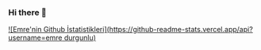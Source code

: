### Hi there 👋

<!--
**emredurgunlu/emredurgunlu** is a ✨ _special_ ✨ repository because its `README.md` (this file) appears on your GitHub profile.

Here are some ideas to get you started:

- 🔭 I’m currently working on ...
- 🌱 I’m currently learning ...
- 👯 I’m looking to collaborate on ...
- 🤔 I’m looking for help with ...
- 💬 Ask me about ...
- 📫 How to reach me: ...
- 😄 Pronouns: ...
- ⚡ Fun fact: ...
-->


[![Emre'nin Github İstatistikleri](https://github-readme-stats.vercel.app/api?username=emre durgunlu)](https://github.com/anuraghazra/github-readme-stats)
